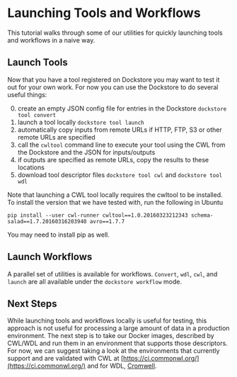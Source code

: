 # Launching Tools and Workflows

This tutorial walks through some of our utilities for quickly launching tools and workflows in a naive way.

## Launch Tools

Now that you have a tool registered on Dockstore you may want to test it out for your own work. For now you can use the Dockstore to do several useful things:

0. create an empty JSON config file for entries in the Dockstore `dockstore tool convert`
0. launch a tool locally `dockstore tool launch` 
  0. automatically copy inputs from remote URLs if HTTP, FTP, S3 or other remote URLs are specified
  0. call the `cwltool` command line to execute your tool using the CWL from the Dockstore and the JSON for inputs/outputs
  0. if outputs are specified as remote URLs, copy the results to these locations
0. download tool descriptor files `dockstore tool cwl` and `dockstore tool wdl`

Note that launching a CWL tool locally requires the cwltool to be installed. To install the version that we have tested with, run the following in Ubuntu

    pip install --user cwl-runner cwltool==1.0.20160323212343 schema-salad==1.7.20160316203940 avro==1.7.7

You may need to install pip as well. 

## Launch Workflows

A parallel set of utilities is available for workflows. `Convert`, `wdl`, `cwl`, and `launch` are all available under the `dockstore workflow` mode. 


## Next Steps

While launching tools and workflows locally is useful for testing, this approach is not useful for processing a large amount of data in a production environment. The next step is to take our Docker images, described by CWL/WDL and run them in an environment that supports those descriptors. For now, we can suggest taking a look at the environments that currently support and are validated with CWL at [https://ci.commonwl.org/](https://ci.commonwl.org/) and for WDL, [Cromwell](https://github.com/broadinstitute/cromwell).
